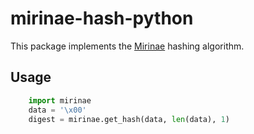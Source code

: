 # mirinae-hash-python

This package implements the [Mirinae](https://github.com/MicroBitcoinOrg/Mirinae) hashing algorithm.

## Usage

```python
    import mirinae
    data = '\x00'
    digest = mirinae.get_hash(data, len(data), 1)
```
